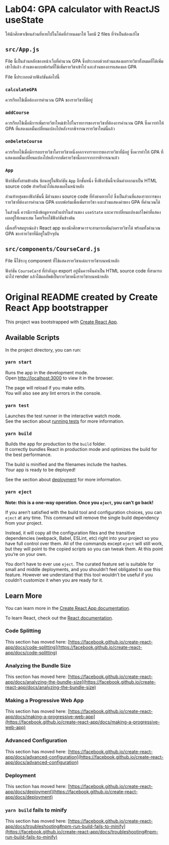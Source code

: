 # Lab04: GPA calculator with ReactJS useState

ให้นักศึกษาเขียนส่วนที่หายไปในโค้ดที่กำหนดมาให้ โดยมี 2 files ที่จำเป็นต้องแก้ไข

## `src/App.js`

File นี้เป็นส่วนหลักของหน้าเว็บที่คำนวณ GPA ซึ่งประกอบด้วยส่วนแสดงผลรายวิชาทั้งหมดที่ได้เพิ่มเข้าไปแล้ว ส่วนของแบบฟอร์มที่ใช้เพิ่มรายวิชาเข้าไป และส่วนของการแสดงผล GPA

File นี้ประกอบด้วยฟังก์ชันต่อไปนี้

### `calculateGPA`

ควรเรียกใช้เมื่อต้องการคำนวณ GPA ของรายวิชาที่มีอยู่

### `addCourse`

ควรเรียกใช้เมื่อมีการเพิ่มรายวิชาใหม่เข้าไปในรายการของรายวิชาที่ต้องการคำนวณ GPA ซึ่งควรทำให้ GPA ที่แสดงผลนั้นเปลี่ยนแปลงไปหลังจากพิจารณารายวิชาใหม่นี้แล้ว

### `onDeleteCourse`

ควรเรียกใช้เมื่อมีการลบรายวิชาใดรายวิชาหนึ่งออกจากรายการของรายวิชาที่มีอยู่ ซึ่งควรทำให้ GPA ที่แสดงผลนั้นเปลี่ยนแปลงไปหลังจากตัดรายวิชานี้ออกจากการพิจารณาแล้ว

### `App`

ฟังก์ชันทั้งสามข้างต้น ซ้อนอยู่ในฟังก์ชัน `App` อีกชั้นหนึ่ง ซึ่งฟังก์ชันนี้จะคืนค่าออกมาเป็น HTML source code สำหรับนำไปแสดงผลในหน้าหลัก

ส่วนท้ายสุดของฟังก์ชันนี้ มีส่วนของ source code ที่ยังขาดหายไป ซึ่งเป็นส่วนที่แสดงรายการของรายวิชาที่ต้องการคำนวณ GPA แบบฟอร์มเพื่อเพิ่มรายวิชา และส่วนแสดงค่าของ GPA ที่คำนวณได้

ในส่วนนี้ ควรมีการดึงข้อมูลจากตัวแปรในส่วนของ `useState` และควรเปลี่ยนแปลงแก้ไขค่าที่แสดงผลอยู่ให้เหมาะสม โดยเรียกใช้ฟังก์ชันข้างต้น

เมื่อเสร็จสมบูรณ์แล้ว React app ของนักศึกษาควรจะสามารถเพิ่ม/ลดรายวิชาได้ พร้อมทั้งคำนวณ GPA ของรายวิชาที่มีอยู่ในปัจจุบัน

## `src/components/CourseCard.js`

File นี้ใช้ระบุ component ที่ใช้แสดงรายวิชาแต่ละรายวิชาบนหน้าหลัก

ฟังก์ชัน `CourseCard` ที่กำลังถูก export อยู่นั้นควรคืนค่าเป็น HTML source code ที่สามารถนำไป render แล้วได้ผลลัพธ์เป็นรายวิชาหนึ่งรายวิชาบนหน้าหลัก

# Original README created by Create React App bootstrapper

This project was bootstrapped with [Create React App](https://github.com/facebook/create-react-app).

## Available Scripts

In the project directory, you can run:

### `yarn start`

Runs the app in the development mode.\
Open [http://localhost:3000](http://localhost:3000) to view it in the browser.

The page will reload if you make edits.\
You will also see any lint errors in the console.

### `yarn test`

Launches the test runner in the interactive watch mode.\
See the section about [running tests](https://facebook.github.io/create-react-app/docs/running-tests) for more information.

### `yarn build`

Builds the app for production to the `build` folder.\
It correctly bundles React in production mode and optimizes the build for the best performance.

The build is minified and the filenames include the hashes.\
Your app is ready to be deployed!

See the section about [deployment](https://facebook.github.io/create-react-app/docs/deployment) for more information.

### `yarn eject`

**Note: this is a one-way operation. Once you `eject`, you can’t go back!**

If you aren’t satisfied with the build tool and configuration choices, you can `eject` at any time. This command will remove the single build dependency from your project.

Instead, it will copy all the configuration files and the transitive dependencies (webpack, Babel, ESLint, etc) right into your project so you have full control over them. All of the commands except `eject` will still work, but they will point to the copied scripts so you can tweak them. At this point you’re on your own.

You don’t have to ever use `eject`. The curated feature set is suitable for small and middle deployments, and you shouldn’t feel obligated to use this feature. However we understand that this tool wouldn’t be useful if you couldn’t customize it when you are ready for it.

## Learn More

You can learn more in the [Create React App documentation](https://facebook.github.io/create-react-app/docs/getting-started).

To learn React, check out the [React documentation](https://reactjs.org/).

### Code Splitting

This section has moved here: [https://facebook.github.io/create-react-app/docs/code-splitting](https://facebook.github.io/create-react-app/docs/code-splitting)

### Analyzing the Bundle Size

This section has moved here: [https://facebook.github.io/create-react-app/docs/analyzing-the-bundle-size](https://facebook.github.io/create-react-app/docs/analyzing-the-bundle-size)

### Making a Progressive Web App

This section has moved here: [https://facebook.github.io/create-react-app/docs/making-a-progressive-web-app](https://facebook.github.io/create-react-app/docs/making-a-progressive-web-app)

### Advanced Configuration

This section has moved here: [https://facebook.github.io/create-react-app/docs/advanced-configuration](https://facebook.github.io/create-react-app/docs/advanced-configuration)

### Deployment

This section has moved here: [https://facebook.github.io/create-react-app/docs/deployment](https://facebook.github.io/create-react-app/docs/deployment)

### `yarn build` fails to minify

This section has moved here: [https://facebook.github.io/create-react-app/docs/troubleshooting#npm-run-build-fails-to-minify](https://facebook.github.io/create-react-app/docs/troubleshooting#npm-run-build-fails-to-minify)
